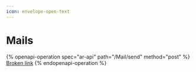 ```yaml
---
icon: envelope-open-text
---
```


# Mails

{% openapi-operation spec="ar-api" path="/Mail/send" method="post" %}
[Broken link](broken-reference)
{% endopenapi-operation %}
